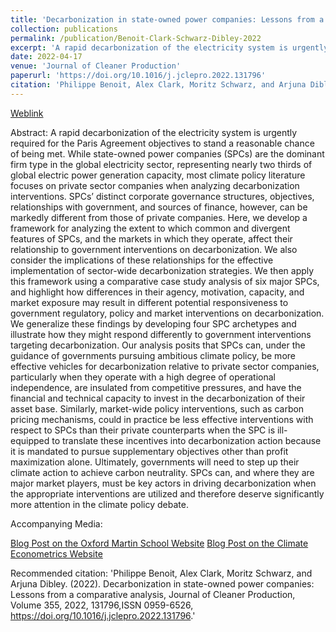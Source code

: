 ```yaml
---
title: 'Decarbonization in state-owned power companies: Lessons from a comparative analysis'
collection: publications
permalink: /publication/Benoit-Clark-Schwarz-Dibley-2022
excerpt: 'A rapid decarbonization of the electricity system is urgently required for the Paris Agreement objectives to stand a reasonable chance of being met. While state-owned power companies (SPCs) are the dominant firm type in the global electricity sector, representing nearly two thirds of global electric power generation capacity, most climate policy literature focuses on private sector companies when analyzing decarbonization interventions. SPCs’ distinct corporate governance structures, objectives, relationships with government, and sources of finance, however, can be markedly different from those of private companies. Here, we develop a framework for analyzing the extent to which common and divergent features of SPCs, and the markets in which they operate, affect their relationship to government interventions on decarbonization. We also consider the implications of these relationships for the effective implementation of sector-wide decarbonization strategies. We then apply this framework using a comparative case study analysis of six major SPCs, and highlight how differences in their agency, motivation, capacity, and market exposure may result in different potential responsiveness to government regulatory, policy and market interventions on decarbonization. We generalize these findings by developing four SPC archetypes and illustrate how they might respond differently to government interventions targeting decarbonization. Our analysis posits that SPCs can, under the guidance of governments pursuing ambitious climate policy, be more effective vehicles for decarbonization relative to private sector companies, particularly when they operate with a high degree of operational independence, are insulated from competitive pressures, and have the financial and technical capacity to invest in the decarbonization of their asset base. Similarly, market-wide policy interventions, such as carbon pricing mechanisms, could in practice be less effective interventions with respect to SPCs than their private counterparts when the SPC is ill-equipped to translate these incentives into decarbonization action because it is mandated to pursue supplementary objectives other than profit maximization alone. Ultimately, governments will need to step up their climate action to achieve carbon neutrality. SPCs can, and where they are major market players, must be key actors in driving decarbonization when the appropriate interventions are utilized and therefore deserve significantly more attention in the climate policy debate.'
date: 2022-04-17
venue: 'Journal of Cleaner Production'
paperurl: 'https://doi.org/10.1016/j.jclepro.2022.131796'
citation: 'Philippe Benoit, Alex Clark, Moritz Schwarz, and Arjuna Dibley. (2022). Decarbonization in state-owned power companies: Lessons from a comparative analysis, Journal of Cleaner Production, Volume 355, 2022, 131796,ISSN 0959-6526, https://doi.org/10.1016/j.jclepro.2022.131796.'
---
```

  
[Weblink](https://doi.org/10.1016/j.jclepro.2022.131796)


Abstract: 
A rapid decarbonization of the electricity system is urgently required for the Paris Agreement objectives to stand a reasonable chance of being met. While state-owned power companies (SPCs) are the dominant firm type in the global electricity sector, representing nearly two thirds of global electric power generation capacity, most climate policy literature focuses on private sector companies when analyzing decarbonization interventions. SPCs’ distinct corporate governance structures, objectives, relationships with government, and sources of finance, however, can be markedly different from those of private companies. Here, we develop a framework for analyzing the extent to which common and divergent features of SPCs, and the markets in which they operate, affect their relationship to government interventions on decarbonization. We also consider the implications of these relationships for the effective implementation of sector-wide decarbonization strategies. We then apply this framework using a comparative case study analysis of six major SPCs, and highlight how differences in their agency, motivation, capacity, and market exposure may result in different potential responsiveness to government regulatory, policy and market interventions on decarbonization. We generalize these findings by developing four SPC archetypes and illustrate how they might respond differently to government interventions targeting decarbonization. Our analysis posits that SPCs can, under the guidance of governments pursuing ambitious climate policy, be more effective vehicles for decarbonization relative to private sector companies, particularly when they operate with a high degree of operational independence, are insulated from competitive pressures, and have the financial and technical capacity to invest in the decarbonization of their asset base. Similarly, market-wide policy interventions, such as carbon pricing mechanisms, could in practice be less effective interventions with respect to SPCs than their private counterparts when the SPC is ill-equipped to translate these incentives into decarbonization action because it is mandated to pursue supplementary objectives other than profit maximization alone. Ultimately, governments will need to step up their climate action to achieve carbon neutrality. SPCs can, and where they are major market players, must be key actors in driving decarbonization when the appropriate interventions are utilized and therefore deserve significantly more attention in the climate policy debate.

Accompanying Media: 

[Blog Post on the Oxford Martin School Website](https://www.oxfordmartin.ox.ac.uk/blog/earth-day-2022-state-owned-energy-companies/)
[Blog Post on the Climate Econometrics Website](https://www.climateeconometrics.org/2022/04/21/for-state-owned-companies-its-not-always-just-a-carbon-tax/)


Recommended citation: 'Philippe Benoit, Alex Clark, Moritz Schwarz, and Arjuna Dibley. (2022). Decarbonization in state-owned power companies: Lessons from a comparative analysis, Journal of Cleaner Production, Volume 355, 2022, 131796,ISSN 0959-6526, https://doi.org/10.1016/j.jclepro.2022.131796.'
